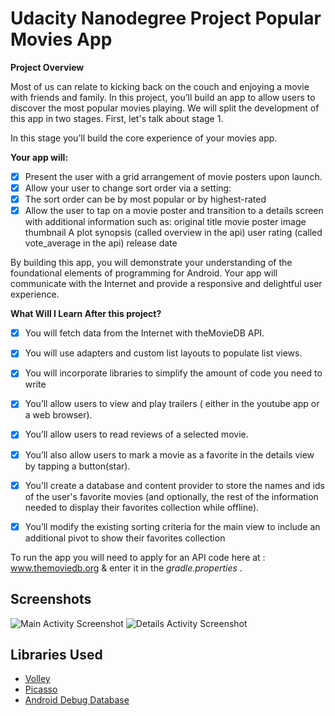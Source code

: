 # Udacity Nanodegree Project Popular Movies App

**Project Overview**

Most of us can relate to kicking back on the couch and enjoying a movie with friends and family. In this project, you’ll build an app to allow users to discover the most popular movies playing. We will split the development of this app in two stages. First, let's talk about stage 1.

In this stage you’ll build the core experience of your movies app.

**Your app will:**

- [x] Present the user with a grid arrangement of movie posters upon launch.
- [x] Allow your user to change sort order via a setting:
- [x] The sort order can be by most popular or by highest-rated
- [x] Allow the user to tap on a movie poster and transition to a details screen with additional information such as:
      original title
      movie poster image thumbnail
      A plot synopsis (called overview in the api)
      user rating (called vote_average in the api)
      release date
    
By building this app, you will demonstrate your understanding of the foundational elements of programming for Android. Your app will communicate with the Internet and provide a responsive and delightful user experience.

**What Will I Learn After this project?**

- [x] You will fetch data from the Internet with theMovieDB API.
- [x] You will use adapters and custom list layouts to populate list views.
- [x] You will incorporate libraries to simplify the amount of code you need to write
- [x] You’ll allow users to view and play trailers ( either in the youtube app or a web browser).
- [x] You’ll allow users to read reviews of a selected movie.
- [x] You’ll also allow users to mark a movie as a favorite in the details view by tapping a button(star).
- [x] You'll create a database and content provider to store the names and ids of the user's favorite movies (and optionally,                the rest of the information needed to display their favorites collection while offline).
- [x] You’ll modify the existing sorting criteria for the main view to include an additional pivot to show their favorites collection


To run the app you will need to apply for an API code here at : www.themoviedb.org & enter it in the <i> gradle.properties </i>.


## Screenshots

![Main Activity Screenshot](https://user-images.githubusercontent.com/25724955/46087597-9268bb00-c1a2-11e8-8ff7-c7c59bbb98a3.png)
![Details Activity Screenshot](https://user-images.githubusercontent.com/25724955/46087596-91378e00-c1a2-11e8-8330-e63286dde12e.png)

## Libraries Used

* [Volley](https://github.com/google/volley) 
* [Picasso](https://github.com/square/picasso) 
* [Android Debug Database](https://github.com/amitshekhariitbhu/Android-Debug-Database)
